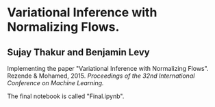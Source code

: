 # Variational Inference with Normalizing Flows.
## Sujay Thakur and Benjamin Levy

Implementing the paper "Variational Inference with Normalizing Flows". Rezende &amp; Mohamed, 2015. *Proceedings of the 32nd International Conference on Machine Learning.*

The final notebook is called "Final.ipynb".

